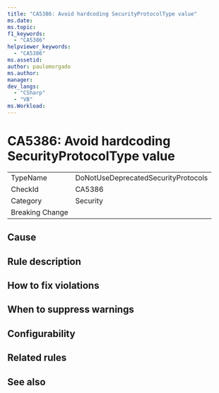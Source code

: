 ```yaml
---
title: "CA5386: Avoid hardcoding SecurityProtocolType value"
ms.date:
ms.topic:
f1_keywords:
  - "CA5386"
helpviewer_keywords:
  - "CA5386"
ms.assetid:
author: paulomorgado
ms.author:
manager:
dev_langs:
  - "CSharp" 
  - "VB"
ms.Workload:
---
```

# CA5386: Avoid hardcoding SecurityProtocolType value

|||
|-|-|
|TypeName|DoNotUseDeprecatedSecurityProtocols|
|CheckId|CA5386|
|Category|Security|
|Breaking Change||

## Cause

## Rule description



## How to fix violations

## When to suppress warnings

## Configurability

## Related rules

## See also

